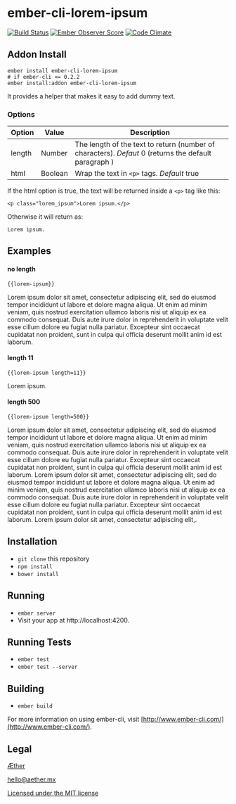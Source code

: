 # ember-cli-lorem-ipsum

[![Build Status](https://travis-ci.org/aethermx/ember-cli-lorem-ipsum.svg?branch=master)](https://travis-ci.org/aethermx/ember-cli-lorem-ipsum)
[![Ember Observer Score](http://emberobserver.com/badges/ember-cli-lorem-ipsum.svg)](http://emberobserver.com/addons/ember-cli-lorem-ipsum)
[![Code Climate](https://codeclimate.com/github/aethermx/ember-cli-lorem-ipsum/badges/gpa.svg)](https://codeclimate.com/github/aethermx/ember-cli-lorem-ipsum)


## Addon Install

    ember install ember-cli-lorem-ipsum
    # if ember-cli <= 0.2.2
    ember install:addon ember-cli-lorem-ipsum

It provides a helper that makes it easy to add dummy text.

### Options
Option | Value | Description
--- | --- | ---
length | Number | The length of the text to return (number of characters). *Defaut* 0 (returns the default paragraph )
html | Boolean | Wrap the text in `<p>` tags. *Default* true


If the html option is true, the text will be returned inside a `<p>` tag like this:

    <p class="lorem_ipsum">Lorem ipsum.</p>  

Otherwise it will return as:

    Lorem ipsum.

## Examples

#### no length

    {{lorem-ipsum}}

<p class="lorem_ipsum">Lorem ipsum dolor sit amet, consectetur adipiscing elit, sed do eiusmod tempor incididunt ut labore et dolore magna aliqua. Ut enim ad minim veniam, quis nostrud exercitation ullamco laboris nisi ut aliquip ex ea commodo consequat. Duis aute irure dolor in reprehenderit in voluptate velit esse cillum dolore eu fugiat nulla pariatur. Excepteur sint occaecat cupidatat non proident, sunt in culpa qui officia deserunt mollit anim id est laborum.</p>

#### length 11

    {{lorem-ipsum length=11}}

<p class="lorem_ipsum">Lorem ipsum.</p>

#### length 500

    {{lorem-ipsum length=500}}

<p class="lorem_ipsum">Lorem ipsum dolor sit amet, consectetur adipiscing elit, sed do eiusmod tempor incididunt ut labore et dolore magna aliqua. Ut enim ad minim veniam, quis nostrud exercitation ullamco laboris nisi ut aliquip ex ea commodo consequat. Duis aute irure dolor in reprehenderit in voluptate velit esse cillum dolore eu fugiat nulla pariatur. Excepteur sint occaecat cupidatat non proident, sunt in culpa qui officia deserunt mollit anim id est laborum. Lorem ipsum dolor sit amet, consectetur adipiscing elit, sed do eiusmod tempor incididunt ut labore et dolore magna aliqua. Ut enim ad minim veniam, quis nostrud exercitation ullamco laboris nisi ut aliquip ex ea commodo consequat. Duis aute irure dolor in reprehenderit in voluptate velit esse cillum dolore eu fugiat nulla pariatur. Excepteur sint occaecat cupidatat non proident, sunt in culpa qui officia deserunt mollit anim id est laborum. Lorem ipsum dolor sit amet, consectetur adipiscing elit,.</p>

## Installation

* `git clone` this repository
* `npm install`
* `bower install`

## Running

* `ember server`
* Visit your app at http://localhost:4200.

## Running Tests

* `ember test`
* `ember test --server`

## Building

* `ember build`

For more information on using ember-cli, visit [http://www.ember-cli.com/](http://www.ember-cli.com/).

## Legal

[Æther](http://aether.mx/)

hello@aether.mx

[Licensed under the MIT license](http://opensource.org/licenses/mit-license.php)
